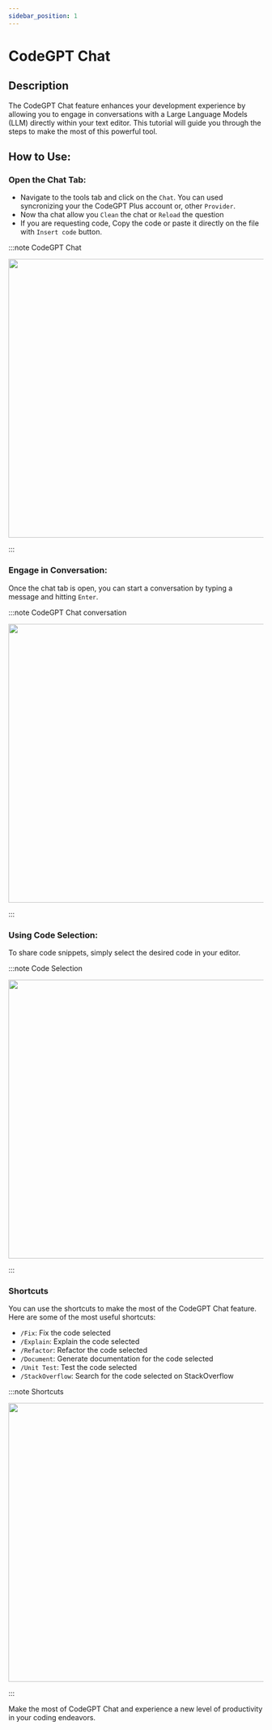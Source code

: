 ```yaml
---
sidebar_position: 1
---
```

# CodeGPT Chat

## Description
The CodeGPT Chat feature enhances your development experience by allowing you to engage in conversations with a Large Language Models (LLM) directly within your text editor. This tutorial will guide you through the steps to make the most of this powerful tool.

## How to Use:
### Open the Chat Tab:
- Navigate to the tools tab and click on the `Chat`. You can used syncronizing your the CodeGPT Plus account or, other `Provider`.
- Now tha chat allow you `Clean` the chat or `Reload` the question
- If you are requesting code, Copy the code or paste it directly on the file with `Insert code` button.

:::note CodeGPT Chat
<p align="center">
      <img width="750" height="550" src="https://github.com/user-attachments/assets/47fa9b6d-ce0a-4091-96d0-9fb12fed551c"/>
</p>
:::

### Engage in Conversation:

Once the chat tab is open, you can start a conversation by typing a message and hitting `Enter`.

:::note CodeGPT Chat conversation
<p align="center">
      <img width="750" height="550" src="https://github.com/davila7/code-gpt-docs/assets/37567214/acc01012-7309-4669-a3e6-87ed1ec78923"/>
</p>
:::

### Using Code Selection:
To share code snippets, simply select the desired code in your editor.

:::note Code Selection
<p align="center">
      <img width="750" height="550"  src="https://github.com/davila7/code-gpt-docs/assets/37567214/d213a82a-5b2b-40bc-8d60-dc520b955213" />
</p>
:::

### Shortcuts
You can use the shortcuts to make the most of the CodeGPT Chat feature. Here are some of the most useful shortcuts:

- `/Fix`: Fix the code selected
- `/Explain`: Explain the code selected
- `/Refactor`: Refactor the code selected
- `/Document`: Generate documentation for the code selected
- `/Unit Test`: Test the code selected
- `/StackOverflow`: Search for the code selected on StackOverflow

:::note Shortcuts
<p align="center">
    <img width="750" height="550"  src="https://github.com/user-attachments/assets/f1c77cfb-8225-4064-809b-62d0e7761d01" />
</p>
:::

Make the most of CodeGPT Chat and experience a new level of productivity in your coding endeavors.
